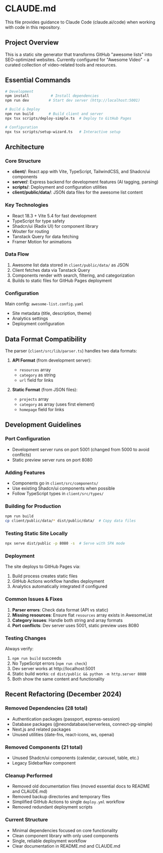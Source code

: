 # CLAUDE.md

This file provides guidance to Claude Code (claude.ai/code) when working with code in this repository.

## Project Overview

This is a static site generator that transforms GitHub "awesome lists" into SEO-optimized websites. Currently configured for "Awesome Video" - a curated collection of video-related tools and resources.

## Essential Commands

```bash
# Development
npm install          # Install dependencies
npm run dev         # Start dev server (http://localhost:5001)

# Build & Deploy
npm run build       # Build client and server
npx tsx scripts/deploy-simple.ts  # Deploy to GitHub Pages

# Configuration
npx tsx scripts/setup-wizard.ts   # Interactive setup
```

## Architecture

### Core Structure
- **client/**: React app with Vite, TypeScript, TailwindCSS, and Shadcn/ui components
- **server/**: Express backend for development features (AI tagging, parsing)
- **scripts/**: Deployment and configuration utilities
- **client/public/data/**: JSON data files for the awesome list content

### Key Technologies
- React 18.3 + Vite 5.4 for fast development
- TypeScript for type safety
- Shadcn/ui (Radix UI) for component library
- Wouter for routing
- Tanstack Query for data fetching
- Framer Motion for animations

### Data Flow
1. Awesome list data stored in `client/public/data/` as JSON
2. Client fetches data via Tanstack Query
3. Components render with search, filtering, and categorization
4. Builds to static files for GitHub Pages deployment

### Configuration
Main config: `awesome-list.config.yaml`
- Site metadata (title, description, theme)
- Analytics settings
- Deployment configuration

## Data Format Compatibility

The parser (`client/src/lib/parser.ts`) handles two data formats:

1. **API Format** (from development server):
   - `resources` array
   - `category` as string
   - `url` field for links

2. **Static Format** (from JSON files):
   - `projects` array
   - `category` as array (uses first element)
   - `homepage` field for links

## Development Guidelines

### Port Configuration
- Development server runs on port 5001 (changed from 5000 to avoid conflicts)
- Static preview server runs on port 8080

### Adding Features
- Components go in `client/src/components/`
- Use existing Shadcn/ui components when possible
- Follow TypeScript types in `client/src/types/`

### Building for Production
```bash
npm run build
cp client/public/data/* dist/public/data/  # Copy data files
```

### Testing Static Site Locally
```bash
npx serve dist/public -p 8080 -s  # Serve with SPA mode
```

### Deployment
The site deploys to GitHub Pages via:
1. Build process creates static files
2. GitHub Actions workflow handles deployment
3. Analytics automatically integrated if configured

### Common Issues & Fixes
1. **Parser errors**: Check data format (API vs static)
2. **Missing resources**: Ensure flat `resources` array exists in AwesomeList
3. **Category issues**: Handle both string and array formats
4. **Port conflicts**: Dev server uses 5001, static preview uses 8080

### Testing Changes
Always verify:
1. `npm run build` succeeds
2. No TypeScript errors (`npm run check`)
3. Dev server works at http://localhost:5001
4. Static build works: `cd dist/public && python -m http.server 8080`
5. Both show the same content and functionality

## Recent Refactoring (December 2024)

### Removed Dependencies (28 total)
- Authentication packages (passport, express-session)
- Database packages (@neondatabase/serverless, connect-pg-simple)
- Next.js and related packages
- Unused utilities (date-fns, react-icons, ws, openai)

### Removed Components (21 total)
- Unused Shadcn/ui components (calendar, carousel, table, etc.)
- Legacy SidebarNav component

### Cleanup Performed
- Removed old documentation files (moved essential docs to README and CLAUDE.md)
- Removed backup directories and temporary files
- Simplified GitHub Actions to single `deploy.yml` workflow
- Removed redundant deployment scripts

### Current Structure
- Minimal dependencies focused on core functionality
- Clean component library with only used components
- Single, reliable deployment workflow
- Clear documentation in README.md and CLAUDE.md